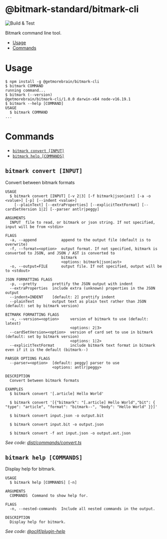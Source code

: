 @bitmark-standard/bitmark-cli
=================

![Build & Test](https://github.com/getMoreBrain/bitmark-cli/actions/workflows/build-test.yml/badge.svg?branch=main)

Bitmark command line tool.

<!-- toc -->
* [Usage](#usage)
* [Commands](#commands)
<!-- tocstop -->
# Usage
<!-- usage -->
```sh-session
$ npm install -g @getmorebrain/bitmark-cli
$ bitmark COMMAND
running command...
$ bitmark (--version)
@getmorebrain/bitmark-cli/1.0.0 darwin-x64 node-v16.19.1
$ bitmark --help [COMMAND]
USAGE
  $ bitmark COMMAND
...
```
<!-- usagestop -->
# Commands
<!-- commands -->
* [`bitmark convert [INPUT]`](#bitmark-convert-input)
* [`bitmark help [COMMANDS]`](#bitmark-help-commands)

## `bitmark convert [INPUT]`

Convert between bitmark formats

```
USAGE
  $ bitmark convert [INPUT] [-v 2|3] [-f bitmark|json|ast] [-a -o <value>] [-p] [--indent <value>]
    [--plainText] [--extraProperties] [--explicitTextFormat] [--cardSetVersion 1|2] [--parser antlr|peggy]

ARGUMENTS
  INPUT  file to read, or bitmark or json string. If not specified, input will be from <stdin>

FLAGS
  -a, --append           append to the output file (default is to overwrite)
  -f, --format=<option>  output format. If not specified, bitmark is converted to JSON, and JSON / AST is converted to
                         bitmark
                         <options: bitmark|json|ast>
  -o, --output=FILE      output file. If not specified, output will be to <stdout>

JSON FORMATTING FLAGS
  -p, --pretty       prettify the JSON output with indent
  --extraProperties  include extra (unknown) properties in the JSON output
  --indent=INDENT    [default: 2] prettify indent
  --plainText        output text as plain text rather than JSON (default: set by bitmark version)

BITMARK FORMATTING FLAGS
  -v, --version=<option>     version of bitmark to use (default: latest)
                             <options: 2|3>
  --cardSetVersion=<option>  version of card set to use in bitmark (default: set by bitmark version)
                             <options: 1|2>
  --explicitTextFormat       include bitmark text format in bitmark even if it is the default (bitmark--)

PARSER OPTIONS FLAGS
  --parser=<option>  [default: peggy] parser to use
                     <options: antlr|peggy>

DESCRIPTION
  Convert between bitmark formats

EXAMPLES
  $ bitmark convert '[.article] Hello World'

  $ bitmark convert '[{"bitmark": "[.article] Hello World","bit": { "type": "article", "format": "bitmark--", "body": "Hello World" }}]'

  $ bitmark convert input.json -o output.bit

  $ bitmark convert input.bit -o output.json

  $ bitmark convert -f ast input.json -o output.ast.json
```

_See code: [dist/commands/convert.ts](https://github.com/bitmark-standard/bitmark-cli/blob/v1.0.0/dist/commands/convert.ts)_

## `bitmark help [COMMANDS]`

Display help for bitmark.

```
USAGE
  $ bitmark help [COMMANDS] [-n]

ARGUMENTS
  COMMANDS  Command to show help for.

FLAGS
  -n, --nested-commands  Include all nested commands in the output.

DESCRIPTION
  Display help for bitmark.
```

_See code: [@oclif/plugin-help](https://github.com/oclif/plugin-help/blob/v5.2.9/src/commands/help.ts)_
<!-- commandsstop -->
